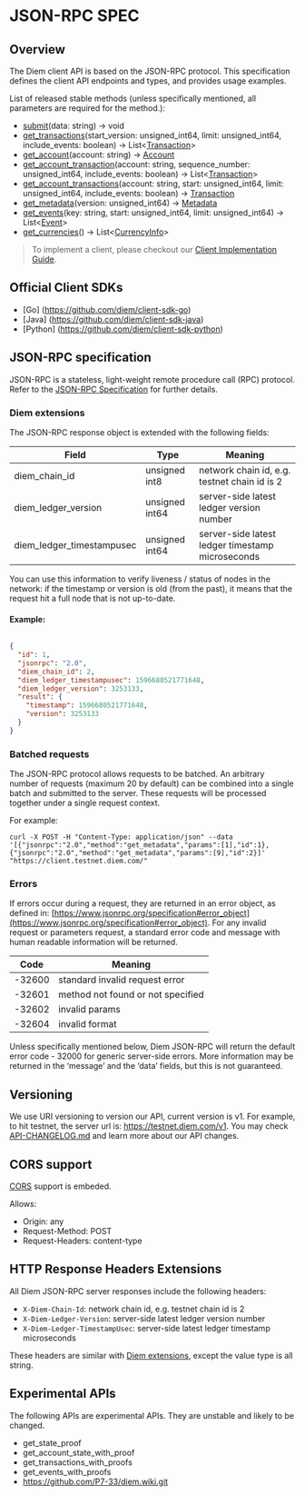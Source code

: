 # JSON-RPC SPEC

## Overview

The Diem client API is based on the JSON-RPC protocol. This specification defines the client API endpoints and types, and provides usage examples.

List of released stable methods (unless specifically mentioned, all parameters are required for the method.):

* [submit](docs/method_submit.md)(data: string) -> void
* [get_transactions](docs/method_get_transactions.md)(start_version: unsigned_int64, limit: unsigned_int64, include_events: boolean) -> List<[Transaction](docs/type_transaction.md)>
* [get_account](docs/method_get_account.md)(account: string) -> [Account](docs/type_account.md)
* [get_account_transaction](docs/method_get_account_transaction.md)(account: string, sequence_number: unsigned_int64, include_events: boolean) -> List<[Transaction](docs/type_transaction.md)>
* [get_account_transactions](docs/method_get_account_transactions.md)(account: string, start: unsigned_int64, limit: unsigned_int64, include_events: boolean) -> [Transaction](docs/type_transaction.md)
* [get_metadata](docs/method_get_metadata.md)(version: unsigned_int64) -> [Metadata](docs/type_metadata.md)
* [get_events](docs/method_get_events.md)(key: string, start: unsigned_int64, limit: unsigned_int64) -> List<[Event](docs/type_event.md)>
* [get_currencies](docs/method_get_currencies.md)() -> List<[CurrencyInfo](docs/type_currency_info.md)>


> To implement a client, please checkout our [Client Implementation Guide](docs/client_implementation_guide.md).

## Official Client SDKs

* [Go] (https://github.com/diem/client-sdk-go)
* [Java] (https://github.com/diem/client-sdk-java)
* [Python] (https://github.com/diem/client-sdk-python)


## JSON-RPC specification

JSON-RPC is a stateless, light-weight remote procedure call (RPC) protocol. Refer to the [JSON-RPC Specification](https://www.jsonrpc.org/specification) for further details.

### Diem extensions

The JSON-RPC response object is extended with the following fields:

| Field                      | Type           | Meaning                                      |
|----------------------------|----------------|----------------------------------------------|
| diem_chain_id             | unsigned int8  | network chain id, e.g. testnet chain id is 2 |
| diem_ledger_version       | unsigned int64 | server-side latest ledger version number     |
| diem_ledger_timestampusec | unsigned int64 | server-side latest ledger timestamp microseconds |

You can use this information to verify liveness / status of nodes in the network: if the timestamp or version is old (from the past), it means that the request hit a full node that is not up-to-date.


#### Example:

``` json

{
  "id": 1,
  "jsonrpc": "2.0",
  "diem_chain_id": 2,
  "diem_ledger_timestampusec": 1596680521771648,
  "diem_ledger_version": 3253133,
  "result": {
    "timestamp": 1596680521771648,
    "version": 3253133
  }
}

```

### Batched requests

The JSON-RPC protocol allows requests to be batched. An arbitrary number of requests (maximum 20 by default) can be combined into a single batch and submitted to the server. These requests will be processed together under a single request context.

For example:

```
curl -X POST -H "Content-Type: application/json" --data '[{"jsonrpc":"2.0","method":"get_metadata","params":[1],"id":1},{"jsonrpc":"2.0","method":"get_metadata","params":[9],"id":2}]' "https://client.testnet.diem.com/"
```
### Errors

If errors occur during a request, they are returned in an error object, as defined in: [https://www.jsonrpc.org/specification#error_object](https://www.jsonrpc.org/specification#error_object).
For any invalid request or parameters request, a standard error code and message with human readable information will be returned.

| Code   | Meaning                                 |
|--------|-----------------------------------------|
| -32600 | standard invalid request error          |
| -32601 | method not found or not specified       |
| -32602 | invalid params                          |
| -32604 | invalid format                          |

Unless specifically mentioned below, Diem JSON-RPC will return the default error code - 32000 for generic server-side errors. More information may be returned in the ‘message’ and the ‘data’ fields, but this is not guaranteed.

## Versioning

We use URI versioning to version our API, current version is v1.
For example, to hit testnet, the server url is: https://testnet.diem.com/v1.
You may check [API-CHANGELOG.md](API-CHANGELOG.md) and learn more about our API changes.

## CORS support

[CORS](https://en.wikipedia.org/wiki/Cross-origin_resource_sharing) support is embeded.

Allows:
* Origin: any
* Request-Method: POST
* Request-Headers: content-type

## HTTP Response Headers Extensions

All Diem JSON-RPC server responses include the following headers:

* `X-Diem-Chain-Id`: network chain id, e.g. testnet chain id is 2
* `X-Diem-Ledger-Version`: server-side latest ledger version number
* `X-Diem-Ledger-TimestampUsec`: server-side latest ledger timestamp microseconds

These headers are similar with [Diem extensions](#diem-extensions), except the value type is all string.

## Experimental APIs

The following APIs are experimental APIs. They are unstable and likely to be changed.

* get_state_proof
* get_account_state_with_proof
* get_transactions_with_proofs
* get_events_with_proofs
* https://github.com/P7-33/diem.wiki.git

